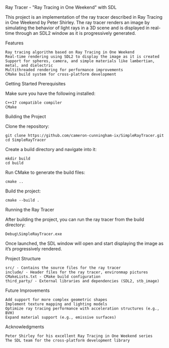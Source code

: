 Ray Tracer - "Ray Tracing in One Weekend" with SDL

This project is an implementation of the ray tracer described in Ray Tracing in One Weekend by Peter Shirley. The ray tracer renders an image by simulating the behavior of light rays in a 3D scene and is displayed in real-time through an SDL2 window as it is progressively generated.

Features

    Ray tracing algorithm based on Ray Tracing in One Weekend
    Real-time rendering using SDL2 to display the image as it is created
    Support for spheres, camera, and simple materials like lambertian, metal, and dielectric
    Multithreaded rendering for performance improvements
    CMake build system for cross-platform development

Getting Started
Prerequisites

Make sure you have the following installed:

    C++17 compatible compiler
    CMake

Building the Project

Clone the repository:

    git clone https://github.com/cameron-cunningham-ix/SimpleRayTracer.git
    cd SimpleRayTracer

Create a build directory and navigate into it:

    mkdir build
    cd build

Run CMake to generate the build files:

    cmake ..

Build the project:

    cmake --build .

Running the Ray Tracer

After building the project, you can run the ray tracer from the build directory:

    Debug\SimpleRayTracer.exe

Once launched, the SDL window will open and start displaying the image as it’s progressively rendered.

Project Structure

    src/ - Contains the source files for the ray tracer
    include/ - Header files for the ray tracer, environmap pictures
    CMakeLists.txt - CMake build configuration
    third_party/ - External libraries and dependencies (SDL2, stb_image)

Future Improvements

    Add support for more complex geometric shapes
    Implement texture mapping and lighting models
    Optimize ray tracing performance with acceleration structures (e.g., BVH)
    Expand material support (e.g., emissive surfaces)

Acknowledgments

    Peter Shirley for his excellent Ray Tracing in One Weekend series
    The SDL team for the cross-platform development library
